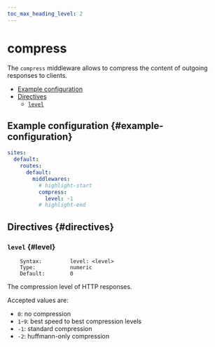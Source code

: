 ```yaml
---
toc_max_heading_level: 2
---
```


# compress

The `compress` middleware allows to compress the content of outgoing responses to clients.

- [Example configuration](#example-configuration)
- [Directives](#directives)
  - [`level`](#level)

## Example configuration {#example-configuration}

```yaml
sites:
  default:
    routes:
      default:
        middlewares:
          # highlight-start
          compress:
            level: -1
          # highlight-end
```

## Directives {#directives}

### `level` {#level}

```
    Syntax:         level: <level>
    Type:           numeric
    Default:        0
```

The compression level of HTTP responses.

Accepted values are:

- `0`: no compression
- `1`-`9`: best speed to best compression levels
- `-1`: standard compression
- `-2`: huffmann-only compression
